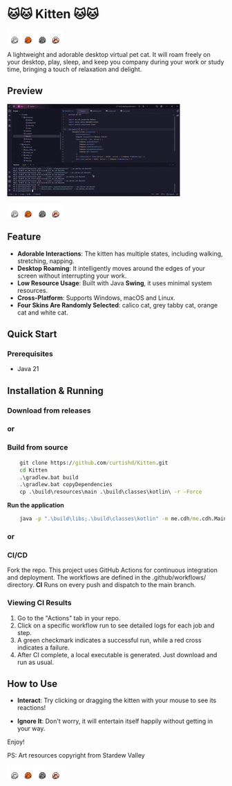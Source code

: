 # 🐱🐱 Kitten 🐱🐱
![curled_1.png](src/main/resources/white_cat/curled/curled_1.png)![curled_1.png](src/main/resources/orange_cat/curled/curled_1.png)![curled_1.png](src/main/resources/grey_tabby_cat/curled/curled_1.png)![curled_1.png](src/main/resources/calico_cat/curled/curled_1.png)

A lightweight and adorable desktop virtual pet cat. It will roam freely on your desktop, play, sleep, and keep you company during your work or study time, bringing a touch of relaxation and delight.


## Preview
![video.gif](doc/video.gif)

![curled_1.png](src/main/resources/white_cat/curled/curled_1.png)![curled_1.png](src/main/resources/orange_cat/curled/curled_1.png)![curled_1.png](src/main/resources/grey_tabby_cat/curled/curled_1.png)![curled_1.png](src/main/resources/calico_cat/curled/curled_1.png)

## Feature
- **Adorable Interactions**: The kitten has multiple states, including walking, stretching, napping.
- **Desktop Roaming**: It intelligently moves around the edges of your screen without interrupting your work.
- **Low Resource Usage**: Built with Java **Swing**, it uses minimal system resources.
- **Cross-Platform**: Supports Windows, macOS and Linux.
- **Four Skins Are Randomly Selected**: calico cat, grey tabby cat, orange cat and white cat.


## Quick Start
### Prerequisites
- Java 21

## Installation & Running
### **Download from releases**
### or
### **Build from source**
```cmd
    git clone https://github.com/curtishd/Kitten.git
    cd Kitten
    .\gradlew.bat build
    .\gradlew.bat copyDependencies
    cp .\build\resources\main .\build\classes\kotlin\ -r -Force
```

**Run the application**
```cmd
    java -p ".\build\libs;.\build\classes\kotlin" -m me.cdh/me.cdh.MainKt 
```

### or

### **CI/CD**
Fork the repo.
This project uses GitHub Actions for continuous integration and deployment. The workflows are defined in the .github/workflows/ directory.
**CI** Runs on every push and dispatch to the main branch.

### Viewing CI Results
1. Go to the "Actions" tab in your repo.
2. Click on a specific workflow run to see detailed logs for each job and step.
3. A green checkmark indicates a successful run, while a red cross indicates a failure.
4. After CI complete, a local executable is generated. Just download and run as usual.
## How to Use
- **Interact**: Try clicking or dragging the kitten with your mouse to see its reactions!

- **Ignore It**: Don't worry, it will entertain itself happily without getting in your way.

Enjoy!

PS: Art resources copyright from Stardew Valley

![curled_1.png](src/main/resources/white_cat/curled/curled_1.png)![curled_1.png](src/main/resources/orange_cat/curled/curled_1.png)![curled_1.png](src/main/resources/grey_tabby_cat/curled/curled_1.png)![curled_1.png](src/main/resources/calico_cat/curled/curled_1.png)
